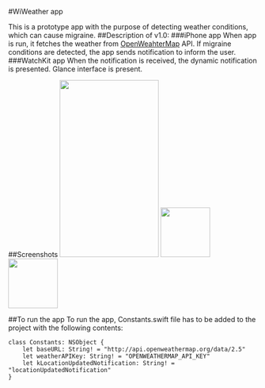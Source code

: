 #WiWeather app

This is a prototype app with the purpose of detecting weather conditions, which can cause migraine.
##Description of v1.0:
###iPhone app
When app is run, it fetches the weather from [OpenWeahterMap](http://openweathermap.org) API.
If migraine conditions are detected, the app sends notification to inform the user.
###WatchKit app
When the notification is received, the dynamic notification is presented. Glance interface is present.

##Screenshots
<img src="https://cloud.githubusercontent.com/assets/3505021/6429744/97298276-bfb4-11e4-806b-8651850cb36f.png" width="200" height="357" />
<img src="https://cloud.githubusercontent.com/assets/3505021/6429746/99bc8e84-bfb4-11e4-9b65-a2bddacc78d2.png" width="100" height="100" />
<img src="https://cloud.githubusercontent.com/assets/3505021/6429747/9c6de1a0-bfb4-11e4-811c-a55095bd53cb.png" width="100" height="100" />

##To run the app
To run the app, Constants.swift file has to be added to the project with the following contents:
```
class Constants: NSObject {
    let baseURL: String! = "http://api.openweathermap.org/data/2.5"
    let weatherAPIKey: String! = "OPENWEATHERMAP_API_KEY"
    let kLocationUpdatedNotification: String! = "locationUpdatedNotification"
}
```






